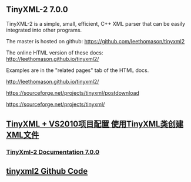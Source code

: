 ## TinyXML-2  7.0.0
TinyXML-2 is a simple, small, efficient, C++ XML parser that can be easily integrated into other programs.

The master is hosted on github: https://github.com/leethomason/tinyxml2

The online HTML version of these docs: http://leethomason.github.io/tinyxml2/

Examples are in the "related pages" tab of the HTML docs.

http://leethomason.github.io/tinyxml2/


https://sourceforge.net/projects/tinyxml/postdownload

https://sourceforge.net/projects/tinyxml/

## [TinyXML + VS2010项目配置 使用TinyXML类创建XML文件](https://www.xuebuyuan.com/1363695.html)
### [TinyXml-2 Documentation 7.0.0](http://leethomason.github.io/tinyxml2/)

## [tinyxml2 Github Code](https://github.com/leethomason/tinyxml2)
